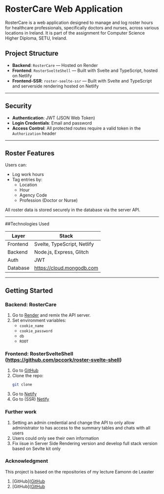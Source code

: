 # RosterCare Web Application

RosterCare is a web application designed to manage and log roster hours for healthcare professionals, specifically doctors and nurses, across various locations in Ireland.  It is part of the assignment for Computer Science Higher Diploma, SETU, Ireland. 

## Project Structure

- **Backend**: `RosterCare` — Hosted on Render
- **Frontend**: `RosterSvelteShell` — Built with Svelte and TypeScript, hosted on Netlify
- **Frontend-SSR**: `roster-seelte-ssr` — Built with Svelte and TypeScript and serverside rendering hosted on Netlify


---

## Security

- **Authentication**: JWT (JSON Web Token)
- **Login Credentials**: Email and password
- **Access Control**: All protected routes require a valid token in the `Authorization` header

---

## Roster Features

Users can:

- Log work hours
- Tag entries by:
  - Location
  - Hour
  - Agency Code
  - Profession (Doctor or Nurse)

All roster data is stored securely in the database via the server API.

---

##Technologies Used

| Layer      | Stack                      |
|------------|----------------------------|
| Frontend   | Svelte, TypeScript, Netlify|
| Backend    | Node.js, Express, Glitch   |
| Auth       | JWT                        |
| Database   |https://cloud.mongodb.com   |

---

## Getting Started

### Backend: RosterCare 

1. Go to [Render](https://rostercare-4.onrender.com) and remix the API server.
2. Set environment variables:
   - `cookie_name`
   - `cookie_password`
   - `db`
   - `ROOT`

### Frontend: RosterSvelteShell (https://github.com/pccork/roster-svelte-shell)

1. Go to [GitHub](https://github.com/pccork/roster-svelte-shell) 
1. Clone the repo:
   ```bash
   git clone 
2. Go to [Netify](https://rostersvelteshell.netlify.app/)
3. Go to (SSR) [Netify](https://app.netlify.com/projects/rostersveltessr)

   
   
### Further work
1. Setting an admin credential and change the API to only allow administrator to has access to the summary tables and chats with all users
2. Users could only see their own information
3. Fix iisue in Server Side Rendering version and develop full stack version based on Sevlte kit only

### Acknowledgment
This project is based on the repositories of my lecture Eamonn de Leaster
1. [GitHub]([GitHub](https://github.com/wit-hdip-comp-sci-2024/donation-hapi-04-api)
2. [GitHub]([GitHub](https://github.com/wit-hdip-comp-sci-2024/donation-svelte-07-maps)